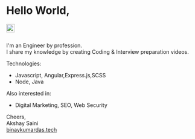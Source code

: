 # Hello World,

<a href="https://linkedin.com/in/binaykumardas">
  <img align="left" alt="Binay Kumar Das - LinkedIn" width="22px" src="https://cdn.jsdelivr.net/npm/simple-icons@v3/icons/linkedin.svg"/>
</a>
<br />
<br />

I'm an Engineer by profession.  
I share my knowledge by creating Coding & Interview preparation videos.  


Technologies:
- Javascript, Angular,Express.js,SCSS
- Node, Java

Also interested in:
- Digital Marketing, SEO, Web Security

Cheers,  
Akshay Saini  
[binaykumardas.tech](http://binaykumardas.tech/)

